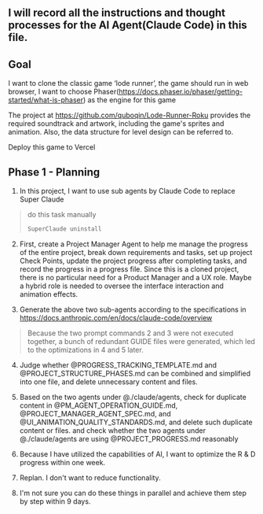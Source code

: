 ## I will record all the instructions and thought processes for the AI Agent(Claude Code) in this file.

## Goal
I want to clone the classic game ‘lode runner’, the game should run in web browser, I want to choose Phaser(https://docs.phaser.io/phaser/getting-started/what-is-phaser) as the engine for this game

The project at https://github.com/quboqin/Lode-Runner-Roku provides the required soundtrack and artwork, including the game's sprites and animation. Also, the data structure for level design can be referred to. 

Deploy this game to Vercel

## Phase 1 - Planning
1. In this project, I want to use sub agents by Claude Code to replace Super Claude
>do this task manually
>```bash
>SuperClaude uninstall
>```

2. First, create a Project Manager Agent to help me manage the progress of the entire project, break down requirements and tasks, set up project Check Points, update the project progress after completing tasks, and record the progress in a progress file. Since this is a cloned project, there is no particular need for a Product Manager and a UX role. Maybe a hybrid role is needed to oversee the interface interaction and animation effects.

3. Generate the above two sub-agents according to the specifications in https://docs.anthropic.com/en/docs/claude-code/overview

> Because the two prompt commands 2 and 3 were not executed together, a bunch of redundant GUIDE files were generated, which led to the optimizations in 4 and 5 later.

4. Judge whether @PROGRESS_TRACKING_TEMPLATE.md and @PROJECT_STRUCTURE_PHASES.md can be combined and simplified into one file, and delete unnecessary content and files.

5. Based on the two agents under @./claude/agents, check for duplicate content in @PM_AGENT_OPERATION_GUIDE.md, @PROJECT_MANAGER_AGENT_SPEC.md, and @UI_ANIMATION_QUALITY_STANDARDS.md, and delete such duplicate content or files.
and check whether the two agents under @./claude/agents are using @PROJECT_PROGRESS.md reasonably

6. Because I have utilized the capabilities of AI, I want to optimize the R & D progress within one week. 

7. Replan. I don't want to reduce functionality.

8. I'm not sure you can do these things in parallel and achieve them step by step within 9 days.